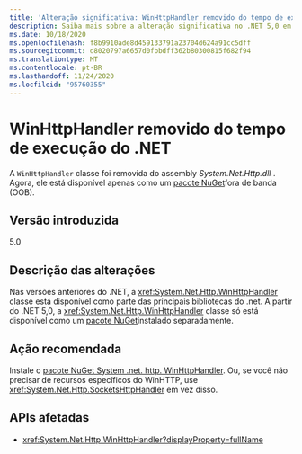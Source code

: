 ```yaml
---
title: 'Alteração significativa: WinHttpHandler removido do tempo de execução do .NET'
description: Saiba mais sobre a alteração significativa no .NET 5,0 em que o WinHttpHandler foi removido do tempo de execução do .NET.
ms.date: 10/18/2020
ms.openlocfilehash: f8b9910ade8d459133791a23704d624a91cc5dff
ms.sourcegitcommit: d8020797a6657d0fbbdff362b80300815f682f94
ms.translationtype: MT
ms.contentlocale: pt-BR
ms.lasthandoff: 11/24/2020
ms.locfileid: "95760355"
---
```

# <a name="winhttphandler-removed-from-net-runtime"></a>WinHttpHandler removido do tempo de execução do .NET

A `WinHttpHandler` classe foi removida do assembly *System.Net.Http.dll* . Agora, ele está disponível apenas como um [pacote NuGet](https://www.nuget.org/packages/System.Net.Http.WinHttpHandler/)fora de banda (OOB).

## <a name="version-introduced"></a>Versão introduzida

5.0

## <a name="change-description"></a>Descrição das alterações

Nas versões anteriores do .NET, a <xref:System.Net.Http.WinHttpHandler> classe está disponível como parte das principais bibliotecas do .net. A partir do .NET 5,0, a <xref:System.Net.Http.WinHttpHandler> classe só está disponível como um [pacote NuGet](https://www.nuget.org/packages/System.Net.Http.WinHttpHandler/)instalado separadamente.

## <a name="recommended-action"></a>Ação recomendada

Instale o [pacote NuGet System .net. http. WinHttpHandler](https://www.nuget.org/packages/System.Net.Http.WinHttpHandler/). Ou, se você não precisar de recursos específicos do WinHTTP, use <xref:System.Net.Http.SocketsHttpHandler> em vez disso.

## <a name="affected-apis"></a>APIs afetadas

- <xref:System.Net.Http.WinHttpHandler?displayProperty=fullName>

<!--

### Affected APIs

- `T:System.Net.Http.WinHttpHandler`

### Category

Networking

-->
